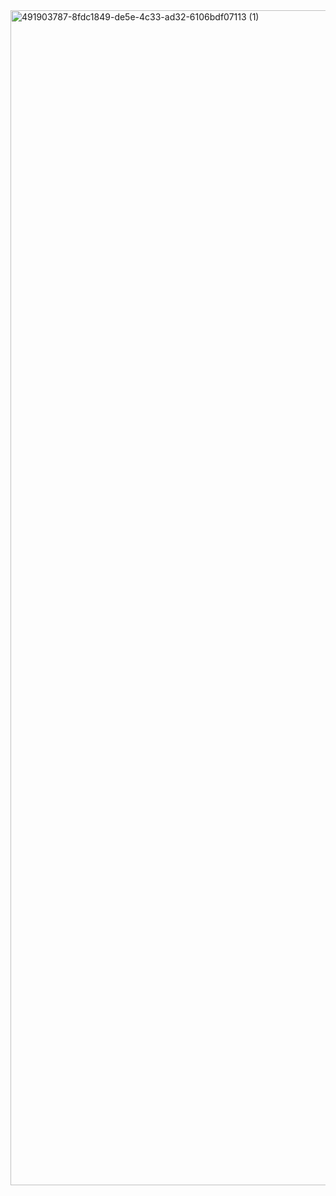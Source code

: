 <img width="2560" height="1880" alt="491903787-8fdc1849-de5e-4c33-ad32-6106bdf07113 (1)" src="https://github.com/user-attachments/assets/270eef9d-2a14-44d6-8f2e-2179760285bd" />
